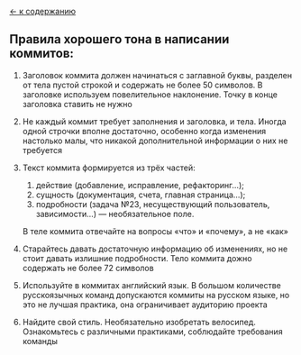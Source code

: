 [<- к содержанию](./readme.md)

## Правила хорошего тона в написании коммитов:

1. Заголовок коммита должен начинаться с заглавной буквы, разделен от тела пустой строкой и содержать не более 50 символов. В заголовке используем повелительное наклонение. Точку в конце заголовка ставить не нужно 

2. Не каждый коммит требует заполнения и заголовка, и тела. Иногда одной строчки вполне достаточно, особенно когда изменения настолько малы, что никакой дополнительной информации о них не требуется


3. Текст коммита формируется из трёх частей:
    1. действие (добавление, исправление, рефакторинг…);
    2. сущность (документация, счета, главная страница…);
    3. подробности (задача №23, несуществующий пользователь, зависимости…) — необязательное поле.
 
   В теле коммита отвечайте на вопросы «что» и «почему», а не «как»   


3. Старайтесь давать достаточную информацию об изменениях, но не стоит давать излишние подробности. Тело коммита дожно содержать не более 72 символов

4. Используйте в коммитах английский язык. В большом количестве русскоязычных команд допускаются коммиты на русском языке, но это не лучшая практика, она ограничивает аудиторию проекта

5. Найдите свой стиль. Необязательно изобретать велосипед. Ознакомьтесь с различными практиками, соблюдайте требования команды